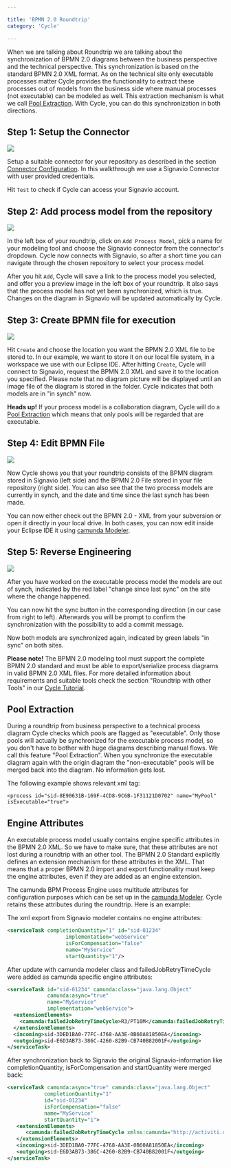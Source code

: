 ```yaml
---

title: 'BPMN 2.0 Roundtrip'
category: 'Cycle'

---
```


When we are talking about Roundtrip we are talking about the synchronization of BPMN 2.0 diagrams between the business perspective and the technical perspective. This synchronization is based on the standard BPMN 2.0 XML format. As on the technical site only executable processes matter Cycle provides the functionality to extract these processes out of models from the business side where manual processes (not executable) can be modeled as well. This extraction mechanism is what we call [Pool Extraction](ref:#cycle-bpmn-20-rountrip-pool-extraction). With Cycle, you can do this synchronization in both directions. 

## Step 1: Setup the Connector

<div class="row">
  <div class="col-xs-6 col-sm-6 col-md-3">
    <img data-img-thumb src="ref:asset:/assets/img/cycle/cycle-signavio-connector.png" />
  </div>
  <div class="col-xs-6 col-sm-6 col-md-9">
    <p>
      Setup a suitable connector for your repository as described in the section <a href="ref:#cycle-connector-configuration">Connector Configuration</a>.
      In this walkthrough we use a Signavio Connector with user provided credentials.</p>
    <p> Hit <code>Test</code> to check if Cycle can access your Signavio account.</p>
  </div>
</div>

## Step 2: Add process model from the repository

<div class="row">
  <div class="col-xs-6 col-sm-6 col-md-3">
    <img data-img-thumb src="ref:asset:/assets/img/cycle/signavio-choose-model.png" />
  </div>
  <div class="col-xs-6 col-sm-6 col-md-9">
     <p>In the left box of your roundtrip, click on <code>Add Process Model</code>, pick a name for your modeling tool and choose the Signavio connector from the connector's dropdown. Cycle now connects with Signavio, so after a short time you can navigate through the chosen repository to select your process model.</p>
     <p>After you hit <code>Add</code>, Cycle will save a link to the process model you selected, and offer you a preview image in the left box of your roundtrip. It also says that the process model has not yet been synchronized, which is true. Changes on the diagram in Signavio will be updated automatically by Cycle.</p>
  </div>
</div>

## Step 3: Create BPMN file for execution

<div class="row">
  <div class="col-xs-6 col-sm-6 col-md-3">
    <img data-img-thumb src="ref:asset:/assets/img/cycle/cycle-create-executable.png" />
  </div>
  <div class="col-xs-6 col-sm-6 col-md-9">
    <p>Hit <code>Create</code> and choose the location you want the BPMN 2.0 XML file to be stored to. In our example, we want to store it on our local file system, in a workspace we use with our Eclipse IDE. After hitting <code>Create</code>, Cycle will connect to Signavio, request the BPMN 2.0 XML and save it to the location you specified. Please note that no diagram picture will be displayed until an image file of the diagram is stored in the folder. Cycle indicates that both models are in "in synch" now.</p>
    <p><b>Heads up!</b> If your process model is a collaboration diagram, Cycle will do a <a href="ref:#cycle-bpmn-20-rountrip-pool-extraction">Pool Extraction</a> which means that only pools will be regarded that are executable.</p>
  </div>
</div>

## Step 4: Edit BPMN File

<div class="row">
  <div class="col-xs-6 col-sm-6 col-md-3">
    <img data-img-thumb src="ref:asset:/assets/img/cycle/signavio-created.png" />
  </div>
  <div class="col-xs-6 col-sm-6 col-md-9">
    <p>Now Cycle shows you that your roundtrip consists of the BPMN diagram stored in Signavio (left side) and the BPMN 2.0 File stored in your file repository (right side). You can also see that the two process models are currently in synch, and the date and time since the last synch has been made.</p>
    <p>You can now either check out the BPMN 2.0 - XML from your subversion or open it directly in your local drive. In both cases, you can now edit inside your Eclipse IDE it using <a href="http://www.camunda.org/design/modeler.html">camunda Modeler</a>.</p>      
  </div>
</div>

## Step 5: Reverse Engineering

<div class="row">
  <div class="col-xs-6 col-sm-6 col-md-3">
    <img data-img-thumb src="ref:asset:/assets/img/cycle/cycle-reverse.png" />
  </div>
  <div class="col-xs-6 col-sm-6 col-md-9">
    <p>After you have worked on the executable process model the models are out of synch, indicated by the red label "change since last sync" on the site where the change happened.</p>
    <p>You can now hit the sync button in the corresponding direction (in our case from right to left). Afterwards you will be prompt to confirm the synchronization with the possibility to add a commit message.</p>
    <p>Now both models are synchronized again, indicated by green labels "in sync" on both sites.</p> 
  </div>
</div>

<div class="alert alert-warning">
  <strong>Please note!</strong> The BPMN 2.0 modeling tool must support the complete BPMN 2.0 standard and must be able to export/serialize process diagrams in valid BPMN 2.0 XML files. For more detailed information about requirements and suitable tools check the section "Roundtrip with other Tools" in our <a href="http://www.camunda.org/design/cycle-tutorial.html">Cycle Tutorial</a>.
</div>

## Pool Extraction

During a roundtrip from business perspective to a technical process diagram Cycle checks which pools are flagged as "executable". Only those pools will actually be synchronized for the executable process model, so you don't have to bother with huge diagrams describing manual flows. We call this feature "Pool Extraction". 
When you synchronize the executable diagram again with the origin diagram the "non-executable" pools will be merged back into the diagram. No information gets lost. 

The following example shows relevant xml tag:

```
<process id="sid-8E90631B-169F-4CD8-9C6B-1F31121D0702" name="MyPool" isExecutable="true">
```

## Engine Attributes

An executable process model usually contains engine specific attributes in the BPMN 2.0 XML. So we have to make sure, that these attributes are not lost during a roundtrip with an other tool. The BPMN 2.0 Standard explicitly defines an extension mechanism for these attributes in the XML. That means that a proper BPMN 2.0 import and export functionality must keep the engine attributes, even if they are added as an engine extension. 

The camunda BPM Process Engine uses multitude attributes for configuration purposes which can be set up in the <a href="http://www.camunda.org/design/modeler.html">camunda Modeler</a>. Cycle retains these attributes during the roundtrip. Here is an example:

The xml export from Signavio modeler contains no engine attributes:

```xml
<serviceTask completionQuantity="1" id="sid-01234"
                   implementation="webService"
                   isForCompensation="false"
                   name="MyService"
                   startQuantity="1"/>
```

 After update with camunda modeler class and failedJobRetryTimeCycle were added as camunda specific engine attributes:

```xml
<serviceTask id="sid-01234" camunda:class="java.lang.Object"
             camunda:async="true"
             name="MyService" 
             implementation="webService">
  <extensionElements>
    <camunda:failedJobRetryTimeCycle>R3/PT10M</camunda:failedJobRetryTimeCycle>
  </extensionElements>
  <incoming>sid-3DED1BA0-77FC-4768-AA3E-0B60A81850EA</incoming>
  <outgoing>sid-E6D3AB73-386C-4260-82B9-CB740B82001F</outgoing>
</serviceTask>
```             

After synchronization back to Signavio the original Signavio-information like completionQuantity, isForCompensation and startQuantity were merged back:

```xml
<serviceTask camunda:async="true" camunda:class="java.lang.Object"
            completionQuantity="1" 
            id="sid-01234" 
            isForCompensation="false" 
            name="MyService" 
            startQuantity="1">
   <extensionElements>
      <camunda:failedJobRetryTimeCycle xmlns:camunda="http://activiti.org/bpmn">R3/PT10M</camunda:failedJobRetryTimeCycle>
   </extensionElements>
   <incoming>sid-3DED1BA0-77FC-4768-AA3E-0B60A81850EA</incoming>
   <outgoing>sid-E6D3AB73-386C-4260-82B9-CB740B82001F</outgoing>
</serviceTask>
```